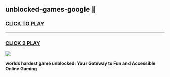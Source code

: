 
## unblocked-games-google 👋
<h3>
<a href="https://premium.freeplayer.one?title=unblocked-games-google&ref=14F">CLICK TO PLAY</a></h3>
<hr>

<h3>
<a href="https://premium.freeplayer.one?title=unblocked-games-google&ref=14F">CLICK 2 PLAY</a>
  
</h3>

<a href="https://premium.freeplayer.one?title=unblocked-games-google&ref=12F/"><img src="https://clearcache.store/games.png"></a>


**worlds hardest game unblocked: Your Gateway to Fun and Accessible Online Gaming**
